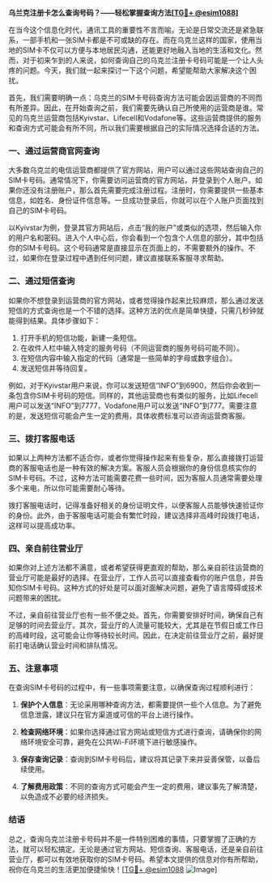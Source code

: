 **乌兰克注册卡怎么查询号码？——轻松掌握查询方法[[TG💪+ @esim1088](https://t.me/s/esim1088)]**

在当今这个信息化时代，通讯工具的重要性不言而喻。无论是日常交流还是紧急联系，一部手机和一张SIM卡都是不可或缺的存在。而在乌克兰这样的国家，使用当地的SIM卡不仅可以方便与本地居民沟通，还能更好地融入当地的生活和文化。然而，对于初来乍到的人来说，如何查询自己的乌克兰注册卡号码可能是一个让人头疼的问题。今天，我们就一起来探讨一下这个问题，希望能帮助大家解决这个困扰。

首先，我们需要明确一点：乌克兰的SIM卡号码查询方法可能会因运营商的不同而有所差异。因此，在开始查询之前，我们需要先确认自己所使用的运营商是谁。常见的乌克兰运营商包括Kyivstar、Lifecell和Vodafone等。这些运营商提供的服务和查询方式可能会有所不同，所以我们需要根据自己的实际情况选择合适的方法。

### **一、通过运营商官网查询**

大多数乌克兰的电信运营商都提供了官方网站，用户可以通过这些网站查询自己的SIM卡号码。通常情况下，你需要访问运营商的官方网站，并登录到个人账户。如果你还没有注册账户，那么首先需要完成注册过程。注册时，你需要提供一些基本信息，如姓名、身份证件信息等。一旦成功登录后，你就可以在个人账户页面找到自己的SIM卡号码。

以Kyivstar为例，登录其官方网站后，点击“我的账户”或类似的选项，然后输入你的用户名和密码。进入个人中心后，你会看到一个包含个人信息的部分，其中包括你的SIM卡号码。这个号码通常是直接显示在页面上的，不需要额外的操作。不过，如果你在登录过程中遇到任何问题，建议直接联系客服寻求帮助。

### **二、通过短信查询**

如果你不想登录到运营商的官方网站，或者觉得操作起来比较麻烦，那么通过发送短信的方式查询也是一个不错的选择。这种方法的优点是简单快捷，只需几秒钟就能得到结果。具体步骤如下：

1. 打开手机的短信功能，新建一条短信。
2. 在收件人栏中输入特定的服务号码（不同运营商的服务号码可能不同）。
3. 在短信内容中输入指定的代码（通常是一些简单的字母或数字组合）。
4. 发送短信并等待回复。

例如，对于Kyivstar用户来说，你可以发送短信“INFO”到6900，然后你会收到一条包含你SIM卡号码的短信。同样的，其他运营商也有类似的服务，比如Lifecell用户可以发送“INFO”到7777，Vodafone用户可以发送“INFO”到777。需要注意的是，发送短信可能会产生一定的费用，具体收费标准可以咨询运营商客服。

### **三、拨打客服电话**

如果以上两种方法都不适合你，或者你觉得操作起来有些复杂，那么直接拨打运营商的客服电话也是一种有效的解决方案。客服人员会根据你的身份信息核实你的SIM卡号码。不过，这种方法可能需要花费一些时间，因为客服人员通常需要处理多个来电，所以你可能需要耐心等待。

拨打客服电话时，记得准备好相关的身份证明文件，以便客服人员能够快速验证你的身份。此外，由于客服电话可能会有繁忙时段，建议选择非高峰时段拨打电话，这样可以提高成功率。

### **四、亲自前往营业厅**

如果你对上述方法都不满意，或者希望获得更直观的帮助，那么亲自前往运营商的营业厅可能是最好的选择。在营业厅，工作人员可以直接查看你的账户信息，并告知你SIM卡号码。这种方式的好处是可以面对面解决问题，避免了语言障碍或技术问题带来的困扰。

不过，亲自前往营业厅也有一些不便之处。首先，你需要安排好时间，确保自己有足够的时间去营业厅。其次，营业厅的人流量可能较大，尤其是在节假日或工作日的高峰时段，这可能会让你等待较长时间。因此，在决定前往营业厅之前，最好提前打电话确认营业时间和排队情况。

### **五、注意事项**

在查询SIM卡号码的过程中，有一些事项需要注意，以确保查询过程顺利进行：

1. **保护个人信息**：无论采用哪种查询方法，都需要提供一些个人信息。为了避免信息泄露，建议只在官方渠道或可信的平台上进行操作。
   
2. **检查网络环境**：如果你选择通过官方网站或短信方式进行查询，请确保你的网络环境安全可靠，避免在公共Wi-Fi环境下进行敏感操作。

3. **保存查询记录**：查询到SIM卡号码后，建议将其记录下来并妥善保管，以备后续使用。

4. **了解费用政策**：不同的查询方式可能会产生一定的费用，建议事先了解清楚，以免造成不必要的经济损失。

### **结语**

总之，查询乌克兰注册卡号码并不是一件特别困难的事情，只要掌握了正确的方法，就可以轻松搞定。无论是通过官方网站、短信查询、客服电话，还是亲自前往营业厅，都可以有效地获取你的SIM卡号码。希望本文提供的信息对你有所帮助，祝你在乌克兰的生活更加便捷愉快！[[TG💪+ @esim1088](https://t.me/s/esim1088) ![Image](https://i.postimg.cc/4NQfJmqS/Snipaste-2025-05-13-00-14-12.png)]